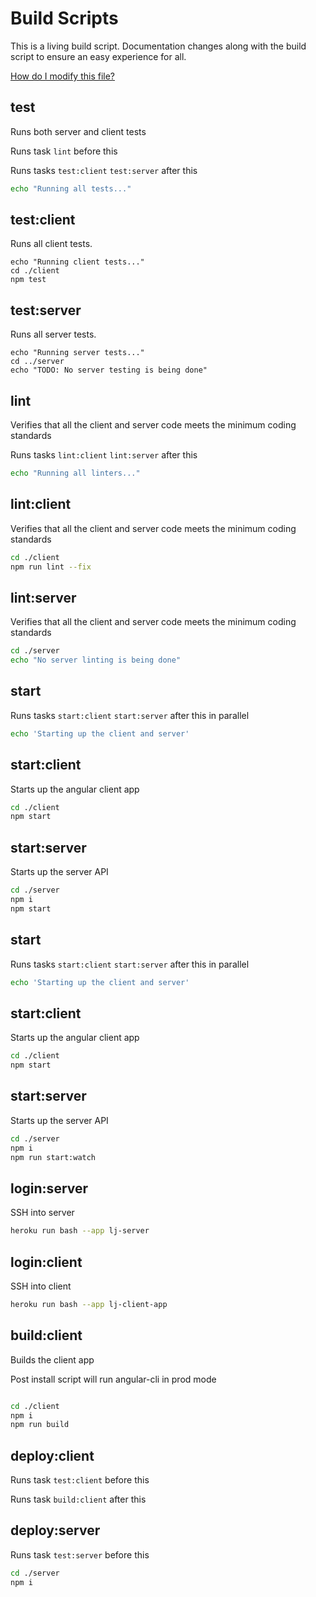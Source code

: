 # Build Scripts

This is a living build script. Documentation changes along with the build script to ensure an easy experience for all.

[How do I modify this file?](https://www.npmjs.com/package/maid)

## test

Runs both server and client tests

Runs task `lint` before this

Runs tasks `test:client` `test:server` after this

```bash
echo "Running all tests..."

```

## test:client

Runs all client tests.

```
echo "Running client tests..."
cd ./client
npm test
```

## test:server

Runs all server tests.

```
echo "Running server tests..."
cd ../server
echo "TODO: No server testing is being done"
```

## lint

Verifies that all the client and server code meets the minimum coding standards

Runs tasks `lint:client` `lint:server` after this

```bash
echo "Running all linters..."
```

## lint:client

Verifies that all the client and server code meets the minimum coding standards

```bash
cd ./client
npm run lint --fix
```

## lint:server

Verifies that all the client and server code meets the minimum coding standards

```bash
cd ./server
echo "No server linting is being done"
```

## start

Runs tasks `start:client` `start:server` after this in parallel

```bash
echo 'Starting up the client and server'
```

## start:client

Starts up the angular client app

```bash
cd ./client
npm start
```

## start:server

Starts up the server API

```bash
cd ./server
npm i
npm start
```

## start

Runs tasks `start:client` `start:server` after this in parallel

```bash
echo 'Starting up the client and server'
```

## start:client

Starts up the angular client app

```bash
cd ./client
npm start
```

## start:server

Starts up the server API

```bash
cd ./server
npm i
npm run start:watch
```

## login:server

SSH into server

```bash
heroku run bash --app lj-server
```

## login:client

SSH into client

```bash
heroku run bash --app lj-client-app
```

## build:client

Builds the client app

Post install script will run angular-cli in prod mode

```bash

cd ./client
npm i
npm run build

```

## deploy:client

Runs task `test:client` before this

Runs task `build:client` after this

## deploy:server

Runs task `test:server` before this

```bash
cd ./server
npm i
```